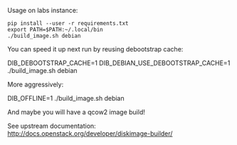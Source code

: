 Usage on labs instance:

    pip install --user -r requirements.txt
    export PATH=$PATH:~/.local/bin
    ./build_image.sh debian

You can speed it up next run by reusing debootstrap cache:

   DIB_DEBOOTSTRAP_CACHE=1 DIB_DEBIAN_USE_DEBOOTSTRAP_CACHE=1 ./build_image.sh debian

More aggressively:

   DIB_OFFLINE=1 ./build_image.sh debian

And maybe you will have a qcow2 image build!

See upstream documentation:
http://docs.openstack.org/developer/diskimage-builder/
